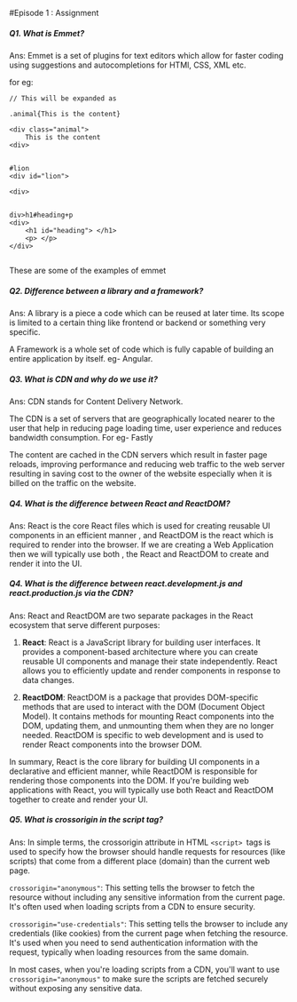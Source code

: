 #Episode 1 : Assignment

##### Q1. What is Emmet?

Ans: Emmet is a set of plugins for text editors which allow for faster coding using suggestions and autocompletions for HTMl, CSS, XML etc.

for eg:

```
// This will be expanded as

.animal{This is the content}

<div class="animal">
    This is the content
<div>


#lion
<div id="lion">

<div>


div>h1#heading+p
<div>
    <h1 id="heading"> </h1>
    <p> </p>
</div>


```
These are some of the examples of emmet


##### Q2. Difference between a library and a framework?

Ans: A library is a piece a code which can be reused at later time. Its scope is limited to a certain thing like frontend or backend or something very specific.

A Framework is a whole set of code which is fully capable of building an entire application by itself.
eg- Angular. 

##### Q3. What is CDN and why do we use it?
Ans: CDN stands for Content Delivery Network.

The CDN is a set of servers that are geographically located nearer to the user that help in reducing page loading time, user experience and reduces bandwidth consumption. For eg- Fastly

The content are cached in the CDN servers which result in faster page reloads, improving performance and reducing web traffic to the web server resulting in saving cost to the owner of the website especially when it is billed on the traffic on the website.


##### Q4. What is the difference between React and ReactDOM?
Ans: React is the core React files which is used for creating reusable UI components in an efficient manner , and ReactDOM is the react which is required to render into the browser. 
If we are creating a Web Application then we will typically use both , the React and ReactDOM to create and render it into the UI.


##### Q4. What is the difference between react.development.js and react.production.js via the CDN?
Ans: React and ReactDOM are two separate packages in the React ecosystem that serve different purposes:

1. **React**: React is a JavaScript library for building user interfaces. It provides a component-based architecture where you can create reusable UI components and manage their state independently. React allows you to efficiently update and render components in response to data changes.

2. **ReactDOM**: ReactDOM is a package that provides DOM-specific methods that are used to interact with the DOM (Document Object Model). It contains methods for mounting React components into the DOM, updating them, and unmounting them when they are no longer needed. ReactDOM is specific to web development and is used to render React components into the browser DOM.

In summary, React is the core library for building UI components in a declarative and efficient manner, while ReactDOM is responsible for rendering those components into the DOM. If you're building web applications with React, you will typically use both React and ReactDOM together to create and render your UI.


##### Q5. What is crossorigin in the script tag?

Ans: In simple terms, the crossorigin attribute in HTML `<script> `tags is used to specify how the browser should handle requests for resources (like scripts) that come from a different place (domain) than the current web page.

`crossorigin="anonymous"`: This setting tells the browser to fetch the resource without including any sensitive information from the current page. It's often used when loading scripts from a CDN to ensure security.

`crossorigin="use-credentials"`: This setting tells the browser to include any credentials (like cookies) from the current page when fetching the resource. It's used when you need to send authentication information with the request, typically when loading resources from the same domain.

In most cases, when you're loading scripts from a CDN, you'll want to use `crossorigin="anonymous"` to make sure the scripts are fetched securely without exposing any sensitive data.
